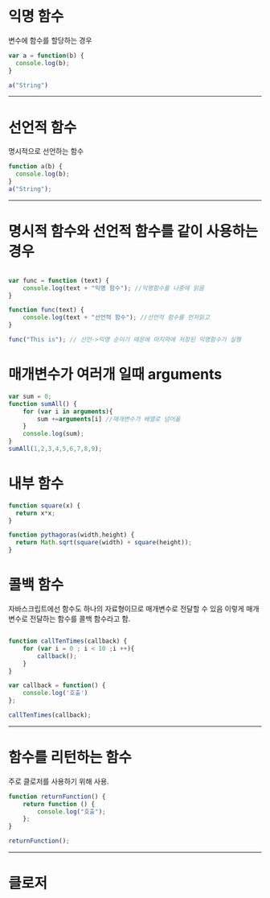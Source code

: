 # 익명 함수

변수에 함수를 할당하는 경우

```javascript
var a = function(b) {
  console.log(b);
}

a("String")
```

---
# 선언적 함수

명시적으로 선언하는 함수

```javascript
function a(b) {
  console.log(b);
}
a("String"); 
```

---
# 명시적 함수와 선언적 함수를 같이 사용하는 경우

```javascript

var func = function (text) {
    console.log(text + "익명 함수"); //익명함수를 나중에 읽음
}

function func(text) {
    console.log(text + "선언적 함수"); //선언적 함수를 먼저읽고
}

func("This is"); // 선언->익명 순이기 때문에 마지막에 저장된 익명함수가 실행

```

# 매개변수가 여러개 일때 arguments

```javascript
var sum = 0;
function sumAll() {
    for (var i in arguments){
        sum +=arguments[i] //매개변수가 배열로 넘어옮
    }
    console.log(sum);
}
sumAll(1,2,3,4,5,6,7,8,9);
```

# 내부 함수

```javascript
function square(x) {
  return x*x;
}

function pythagoras(width,height) {
  return Math.sqrt(square(width) + square(height));
}
```

# 콜백 함수

자바스크립트에선 함수도 하나의 자료형이므로 매개변수로 전달할 수 있음
이렇게 매개 변수로 전달하는 함수를 콜백 함수라고 함.

```javascript

function callTenTimes(callback) {
    for (var i = 0 ; i < 10 ;i ++){
        callback();
    }
}

var callback = function() {
    console.log('호출')
};

callTenTimes(callback);
```

---
# 함수를 리턴하는 함수

주로 클로저를 사용하기 위해 사용.

```javascript
function returnFunction() {
    return function () {
        console.log("호출");
    };
}

returnFunction();
```

---
# 클로저
